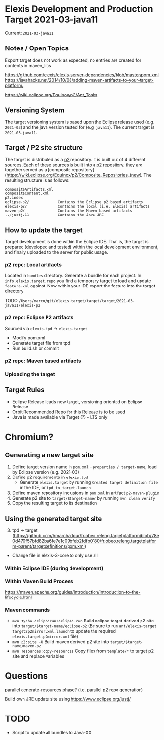 # Elexis Development and Production Target 2021-03-java11

Current: `2021-03-java11`

## Notes / Open Topics

Export target does not work as expected, no entries
are created for contents in maven_libs


https://github.com/elexis/elexis-server-dependencies/blob/master/pom.xml
https://javahacks.net/2014/10/08/adding-maven-artifacts-to-your-target-platform/

https://wiki.eclipse.org/Equinox/p2/Ant_Tasks

## Versioning System

The target versioning system is based upon the Eclipse release used (e.g. `2021-03`) and the java version tested for (e.g. `java11`).
The current target is `2021-03-java11`.

## Target / P2 site structure

The target is distributed as a [p2](https://www.eclipse.org/equinox/p2/) repository. It is built out of 4 different sources.  Each of these sources is built into a p2 repository, they are together served as a [composite repository](https://wiki.eclipse.org/Equinox/p2/Composite_Repositories_(new). The resulting structure is as follows:


	compositeArtifacts.xml	
	compositeContent.xml
	p2.index					
	eclipse-p2/				Contains the Eclipse p2 based artifacts
	elexis-p2/				Contains the local (i.e. Elexis) artifacts
	maven-p2/				Contains the Maven based artifacts
	../justj.11				Contains the Java JRE

## How to update the target

Target development is done within the Eclipse IDE. That is, the target is prepared (developed and tested) within
the local development environment, and finally uploaded to the server for public usage.

### p2 repo: Local artifacts

Located in `bundles` directory. Generate a bundle for each project. In `info.elexis.target.repo` you find
a temporary target to load and update `feature.xml` against. Now within your IDE export the feature into
the target directory 

TODO `/Users/marco/git/elexis-target/target/target/2021-03-java11/elexis-p2`

### p2 repo: Eclipse P2 artifacts

Sourced via `elexis.tpd` -> `elexis.target` 
 
* Modify pom.xml
* Generate target file from tpd
* Run build.sh or commit

### p2 repo: Maven based artifacts



### Uploading the target 



## Target Rules

* Eclipse Release leads new target, versioning oriented on Eclipse Release
* Orbit Recommended Repo for this Release is to be used
* Java is made available via Target (?) - LTS only
# Chromium?

## Generating a new target site

1. Define target version name in `pom.xml` - `properties / target-name`,  lead by Eclipse version (e.g. 2021-03)
2. Define p2 requirements in `elexis.tpd` 
	* Generate `elexis.target` by running `Created target definition file` in the IDE, or `tpd_to_target.launch`
3. Define maven repository inclusions in `pom.xml` in artifact `p2-maven-plugin`
4. Generate p2 site to `target/$target-name/` by running `mvn clean verify`
5. Copy the resulting target to its destination


## Using the generated target site

3. tpd -> target (https://github.com/hmarchadour/fr.obeo.releng.targetplatform/blob/78e0d470f57bfd82ba6fe7e1c09bfeb2fdfb0180/fr.obeo.releng.targetplatform-parent/targetdefinitions/pom.xml)
* Change file in elexis-3-core to only use all 

### Within Eclipse IDE (during development)


### Within Maven Build Process

https://maven.apache.org/guides/introduction/introduction-to-the-lifecycle.html

### Maven commands

* `mvn tycho-eclipserun:eclipse-run` Build eclipse target derived p2 site into `target/$target-name/eclipse-p2` (Be sure to run `ant/elexis-target target2p2mirror.xml.launch` to update the required `elexis.target.p2mirror.xml` file)
* `mvn p2:site -U` Build maven derived p2 site into `target/$target-name/maven-p2`
* `mvn resources:copy-resources` Copy files from `template/*` to target p2 site and replace variables

# Questions

parallel generate-resources phase? (i.e. parallel p2 repo generation)

Build own JRE update site using https://www.eclipse.org/justj/

# TODO

* Script to update all bundles to Java-XX